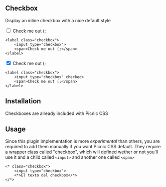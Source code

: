 ## Checkbox

Display an inline checkbox with a nice default style


<label class="checkbox">
	<input type="checkbox">
	<span>Check me out (;</span>
</label>

	<label class="checkbox">
		<input type="checkbox">
		<span>Check me out (;</span>
	</label>

<label class="checkbox">
	<input type="checkbox" checked>
	<span>Check me out (;</span>
</label>

	<label class="checkbox">
		<input type="checkbox" checked>
		<span>Check me out (;</span>
	</label>

## Installation

Checkboxes are already included with Picnic CSS



## Usage

Since this plugin implementation is more *experimental* than others, you are required to add them manually if you want Picnic CSS default. They require a wrapper class called "checkbox", which will defined wether or not you'll use it and a child called `<input>` and another one called `<span>`

    <* class="checkbox">
        <input type="checkbox">
        <*>El texto del checkbox</*>
    </*>